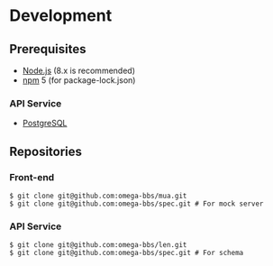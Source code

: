 # Development

## Prerequisites

- [Node.js](https://nodejs.org/) (8.x is recommended)
- [npm](https://www.npmjs.com/) 5 (for package-lock.json)

### API Service

- [PostgreSQL](https://www.postgresql.org/)

## Repositories

### Front-end

``` shell
$ git clone git@github.com:omega-bbs/mua.git
$ git clone git@github.com:omega-bbs/spec.git # For mock server
```

### API Service

``` shell
$ git clone git@github.com:omega-bbs/len.git
$ git clone git@github.com:omega-bbs/spec.git # For schema
```
